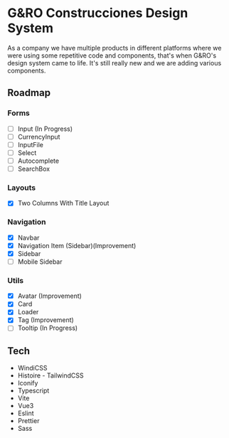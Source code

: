 # G&RO Construcciones Design System

As a company we have multiple products in different platforms where we were using some repetitive code and components, that's when G&RO's design system came to life. It's still really new and we are adding various components.

## Roadmap

### Forms
- [ ] Input (In Progress)
- [ ] CurrencyInput
- [ ] InputFile
- [ ] Select
- [ ] Autocomplete
- [ ] SearchBox

### Layouts
- [x] Two Columns With Title Layout

### Navigation
- [x] Navbar
- [x] Navigation Item (Sidebar)(Improvement)
- [x] Sidebar
- [ ] Mobile Sidebar

### Utils
- [x] Avatar (Improvement)
- [x] Card
- [x] Loader
- [x] Tag (Improvement)
- [ ] Tooltip (In Progress)

## Tech

- WindiCSS
- Histoire - TailwindCSS
- Iconify
- Typescript
- Vite
- Vue3
- Eslint
- Prettier
- Sass